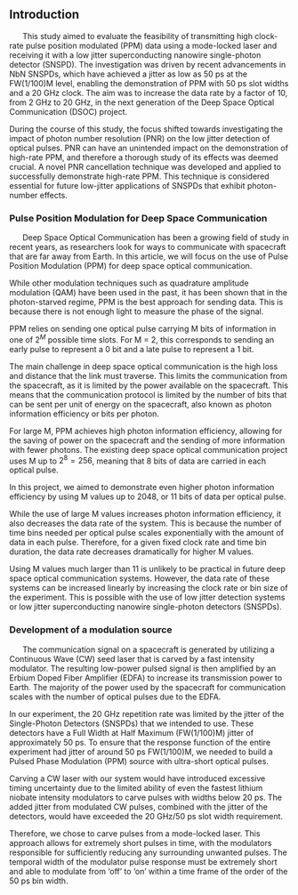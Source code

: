 ## Introduction

      This study aimed to evaluate the feasibility of transmitting high clock-rate pulse position modulated (PPM) data using a mode-locked laser and receiving it with a low jitter superconducting nanowire single-photon detector (SNSPD). The investigation was driven by recent advancements in NbN SNSPDs, which have achieved a jitter as low as 50 ps at the FW(1/100)M level, enabling the demonstration of PPM with 50 ps slot widths and a 20 GHz clock. The aim was to increase the data rate by a factor of 10, from 2 GHz to 20 GHz, in the next generation of the Deep Space Optical Communication (DSOC) project.

During the course of this study, the focus shifted towards investigating the impact of photon number resolution (PNR) on the low jitter detection of optical pulses. PNR can have an unintended impact on the demonstration of high-rate PPM, and therefore a thorough study of its effects was deemed crucial. A novel PNR cancellation technique was developed and applied to successfully demonstrate high-rate PPM. This technique is considered essential for future low-jitter applications of SNSPDs that exhibit photon-number effects.

### Pulse Position Modulation for Deep Space Communication

      Deep Space Optical Communication has been a growing field of study in recent years, as researchers look for ways to communicate with spacecraft that are far away from Earth. In this article, we will focus on the use of Pulse Position Modulation (PPM) for deep space optical communication.

While other modulation techniques such as quadrature amplitude modulation (QAM) have been used in the past, it has been shown that in the photon-starved regime, PPM is the best approach for sending data. This is because there is not enough light to measure the phase of the signal.

PPM relies on sending one optical pulse carrying M bits of information in one of $2^M$ possible time slots. For M = 2, this corresponds to sending an early pulse to represent a 0 bit and a late pulse to represent a 1 bit.

The main challenge in deep space optical communication is the high loss and distance that the link must traverse. This limits the communication from the spacecraft, as it is limited by the power available on the spacecraft. This means that the communication protocol is limited by the number of bits that can be sent per unit of energy on the spacecraft, also known as photon information efficiency or bits per photon.

For large M, PPM achieves high photon information efficiency, allowing for the saving of power on the spacecraft and the sending of more information with fewer photons. The existing deep space optical communication project uses M up to $2^8 = 256$, meaning that 8 bits of data are carried in each optical pulse.

In this project, we aimed to demonstrate even higher photon information efficiency by using M values up to 2048, or 11 bits of data per optical pulse.

While the use of large M values increases photon information efficiency, it also decreases the data rate of the system. This is because the number of time bins needed per optical pulse scales exponentially with the amount of data in each pulse. Therefore, for a given fixed clock rate and time bin duration, the data rate decreases dramatically for higher M values.

Using M values much larger than 11 is unlikely to be practical in future deep space optical communication systems. However, the data rate of these systems can be increased linearly by increasing the clock rate or bin size of the experiment. This is possible with the use of low jitter detection systems or low jitter superconducting nanowire single-photon detectors (SNSPDs).

### Development of a modulation source

      The communication signal on a spacecraft is generated by utilizing a Continuous Wave (CW) seed laser that is carved by a fast intensity modulator. The resulting low-power pulsed signal is then amplified by an Erbium Doped Fiber Amplifier (EDFA) to increase its transmission power to Earth. The majority of the power used by the spacecraft for communication scales with the number of optical pulses due to the EDFA.

In our experiment, the 20 GHz repetition rate was limited by the jitter of the Single-Photon Detectors (SNSPDs) that we intended to use. These detectors have a Full Width at Half Maximum (FW(1/100)M) jitter of approximately 50 ps. To ensure that the response function of the entire experiment had jitter of around 50 ps FW(1/100)M, we needed to build a Pulsed Phase Modulation (PPM) source with ultra-short optical pulses.

Carving a CW laser with our system would have introduced excessive timing uncertainty due to the limited ability of even the fastest lithium niobate intensity modulators to carve pulses with widths below 20 ps. The added jitter from modulated CW pulses, combined with the jitter of the detectors, would have exceeded the 20 GHz/50 ps slot width requirement.

Therefore, we chose to carve pulses from a mode-locked laser. This approach allows for extremely short pulses in time, with the modulators responsible for sufficiently reducing any surrounding unwanted pulses. The temporal width of the modulator pulse response must be extremely short and able to modulate from ‘off’ to ‘on’ within a time frame of the order of the 50 ps bin width.
